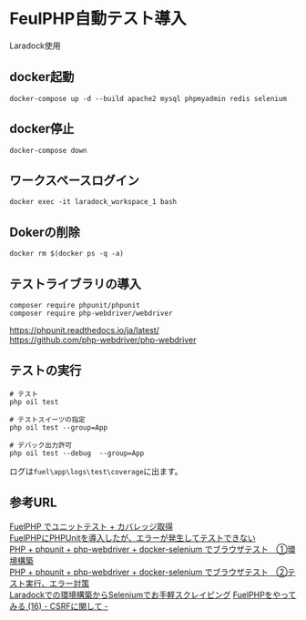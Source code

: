 # FeulPHP自動テスト導入

Laradock使用

## docker起動

```
docker-compose up -d --build apache2 mysql phpmyadmin redis selenium
```

## docker停止

```
docker-compose down
```



## ワークスペースログイン
```
docker exec -it laradock_workspace_1 bash
```

## Dokerの削除
```
docker rm $(docker ps -q -a)
```

## テストライブラリの導入
```
composer require phpunit/phpunit
composer require php-webdriver/webdriver
```

https://phpunit.readthedocs.io/ja/latest/<br>
https://github.com/php-webdriver/php-webdriver<br>

## テストの実行
```
# テスト
php oil test

# テストスイーツの指定
php oil test --group=App

# デバック出力許可
php oil test --debug  --group=App
```

ログは`fuel\app\logs\test\coverage`に出ます。

## 参考URL
[FuelPHP でユニットテスト + カバレッジ取得](https://qiita.com/hira3/items/f14bbc64b6a01d575e57)<br>
[FuelPHPにPHPUnitを導入したが、エラーが発生してテストできない](https://qiita.com/Prof/items/eccc8a99b7eb982de817)<br>
[PHP + phpunit + php-webdriver + docker-selenium でブラウザテスト　①環境構築](https://qiita.com/haruna-nagayoshi/items/3ab58005a6ab74309a8f)<br>
[PHP + phpunit + php-webdriver + docker-selenium でブラウザテスト　②テスト実行、エラー対策](https://qiita.com/haruna-nagayoshi/items/bcf61a3e161f3ee10d83)<br>
[Laradockでの環境構築からSeleniumでお手軽スクレイピング](https://qiita.com/heimax/items/6103ee38dc6218d2caa5)
[FuelPHPをやってみる (16) - CSRFに関して -](https://kinjouj.github.io/2012/11/fuelphp-16-csrf-security.html)
